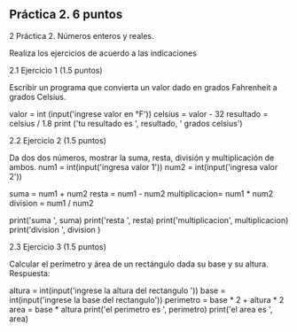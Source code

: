 ## Práctica 2. 6 puntos
2 Práctica 2. Números enteros y reales.

Realiza los ejercicios de acuerdo a las indicaciones

2.1 Ejercicio 1 (1.5 puntos)

Escribir un programa que convierta un valor dado en grados Fahrenheit a grados
Celsius.

valor = int (input('ingrese valor en °F'))
celsius = valor - 32
resultado = celsius / 1.8
print ('tu resultado es ', resultado, ' grados celsius')

2.2 Ejercicio 2 (1.5 puntos)

Da dos dos números, mostrar la suma, resta, división y multiplicación de
ambos.
num1 = int(input('ingresa valor 1'))
num2 = int(input('ingresa valor 2'))

suma = num1 + num2
resta = num1 - num2
multiplicacion= num1 * num2
division = num1 / num2

print('suma ', suma)
print('resta ', resta)
print('multiplicacion', multiplicacion)
print('division ', division )


2.3 Ejercicio 3 (1.5 puntos)

Calcular el perímetro y área de un rectángulo dada su base y su altura.
Respuesta:

altura = int(input('ingrese la altura del rectangulo '))
base = int(input('ingrese la base del rectangulo'))
perimetro = base * 2 + altura * 2
area = base * altura
print('el perimetro es ', perimetro)
print('el area es ', area)


